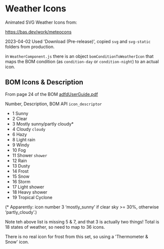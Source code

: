# Weather Icons

Animated SVG Weather Icons from:

https://bas.dev/work/meteocons

2023-04-02 Used 'Download (Pre-release)', copied `svg` and `svg-static` folders from production.

in `WeatherComponent.js` there is an object `bomConditionToWeatherIcon` that maps the BOM condition (as `condition-day` or `condition-night`) to an actual icon.

## BOM Icons & Description

From page 24 of the BOM [adfdUserGuide.pdf]('/notes/adfdUserGuide.pdf')

Number, Description, BOM API `icon_descriptor` 

- 1 Sunny
- 2 Clear
- 3 Mostly sunny/partly cloudy*
- 4 Cloudy `cloudy`
- 6 Hazy
- 8 Light rain
- 9 Windy
- 10 Fog
- 11 Shower `shower`
- 12 Rain
- 13 Dusty
- 14 Frost
- 15 Snow
- 16 Storm
- 17 Light shower
- 18 Heavy shower
- 19 Tropical Cyclone

(* Apparently: icon number 3 ‘mostly_sunny’ if clear sky >= 30%, otherwise ‘partly_cloudy’.)

Note teh above list is missing 5 & 7, and that 3 is actually two things! Total is 18 states of weather, so need to map to 36 icons.

There is no real icon for frost from this set, so using a 'Thermometer & Snow' icon.
